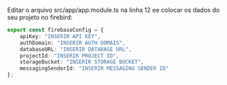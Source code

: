 Editar o arquivo src/app/app.module.ts na linha 12 ee colocar os dados do seu projeto no firebird:

```typescript
export const firebaseConfig = {
    apiKey: "INSERIR API KEY",
    authDomain: "INSERIR AUTH DOMAIS",
    databaseURL: "INSERIR DATABASE URL",
    projectId: "INSERIR PROJECT ID",
    storageBucket: "INSERIR STORAGE BUCKET",
    messagingSenderId: "INSERIR MESSAGING SENDER ID"
};
```